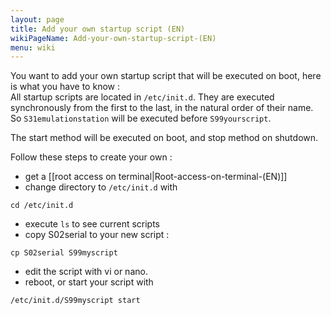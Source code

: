 ```yaml
---
layout: page
title: Add your own startup script (EN)
wikiPageName: Add-your-own-startup-script-(EN)
menu: wiki
---
```


You want to add your own startup script that will be executed on boot, here is what you have to know :   
All startup scripts are located in `/etc/init.d`. They are executed synchronously from the first to the last, in the natural order of their name. So `S31emulationstation` will be executed before `S99yourscript`.

The start method will be executed on boot, and stop method on shutdown.

Follow these steps to create your own :   
- get a [[root access on terminal|Root-access-on-terminal-(EN)]]   
- change directory to `/etc/init.d` with 
```
cd /etc/init.d
```
- execute `ls` to see current scripts
- copy S02serial to your new script :
```
cp S02serial S99myscript
```
- edit the script with vi or nano.
- reboot, or start your script with
```
/etc/init.d/S99myscript start
```
